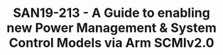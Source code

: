 ---
categories:
- san19
description: Continuing from Linaro Connect BKK19, where the Arm SCMI Roadmap was
  unveiled, we have released SCMI specification version 2.0 in July/August 2019. This
  version of the specification enables new usage models to cater to Power Management
  and System Control requirements in Mobile, Embedded and Automotive markets. <br
  /> <br /> Cost sensitive SoC designs may not opt for a stand-alone microcontroller
  for System Control. For such systems, SCMIv2.0 enables the System Control Firmware
  to be resident in the secure world. We shall go over the requirements to implement
  the kernel and firmware code for such systems to comply with SCMI.<br /> <br />
  SCMIv2.0 introduces the concept of Per-Agent Resource Isolation Domains. Many SoCs
  today implement multiple PE Clusters where each cluster runs a different OS instance.
  Such systems require the SoC resources to be partitioned dynamically among the various
  agents (we may model each such cluster to be a SCMI agent). SCMIv2.0 introduces
  new commands to achieve this. In our session, we shall talk about how this can be
  done using the new SCMIv2.0 commands, and the agent-id and transport requirements
  and semantics for such a model to work. We will also provide an overview how such
  a model might work for Virtualized Systems. The presentation will cover how newly
  introduced Power Domain pre-notifications can be used for co-operative Power Management
  according to user defined policies in such systems. <br /> <br /> SCMIv2.0 introduces
  FastChannels. We will provide an overview of its requirements and how FastChannels
  can be enabled for latency critical operations. We will also touch upon the Reset
  Management Protocol which can be used for device resets. Finally we will walk-through
  the features planned to be introduced in the next version of SCMI.<br />
image:
  featured: 'true'
  path: /assets/images/featured-images/san19/SAN19-213.png
session_attendee_num: '29'
session_id: SAN19-213
session_room: Sunset V (Session 1)
session_slot:
  end_time: '2019-09-24 12:50:00'
  start_time: '2019-09-24 12:00:00'
session_speakers:
- speaker_bio: Souvik is a Staff Software Engineer in the Architecture and Technology
    Group at Arm, where his primary areas of focus are System and Power Management
    software standards and specifications.
  speaker_company: ARM Limited
  speaker_image: /assets/images/speakers/san19/souvik-chakravarty.jpg
  speaker_location: Cambridge, UK
  speaker_name: Souvik Chakravarty
  speaker_position: Staff Software Engineer
  speaker_url: ''
  speaker_username: souvik.chakravarty
session_track: Power Management
tag: session
tags:
- Power Management
- ' Automotive'
- ' IoT and Embedded'
title: SAN19-213 - A Guide to enabling new Power Management & System Control Models
  via Arm SCMIv2.0
---